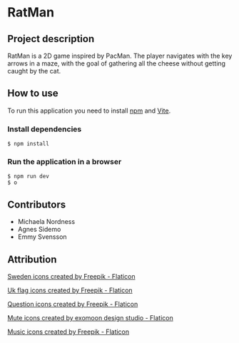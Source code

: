 # RatMan

## Project description
RatMan is a 2D game inspired by PacMan. The player navigates with the key arrows in a maze, with the goal of gathering all the cheese without getting caught by the cat. 

## How to use
To run this application you need to install [npm](https://www.npmjs.com/) and [Vite](https://vitejs.dev/). 

### Install dependencies
```
$ npm install
```

### Run the application in a browser
```
$ npm run dev
$ o
```

## Contributors 
* Michaela Nordness
* Agnes Sidemo
* Emmy Svensson 

## Attribution
<a href="https://www.flaticon.com/free-icons/sweden" title="sweden icons">Sweden icons created by Freepik - Flaticon</a>

<a href="https://www.flaticon.com/free-icons/uk-flag" title="uk flag icons">Uk flag icons created by Freepik - Flaticon</a>

<a href="https://www.flaticon.com/free-icons/question" title="question icons">Question icons created by Freepik - Flaticon</a>

<a href="https://www.flaticon.com/free-icons/mute" title="mute icons">Mute icons created by exomoon design studio - Flaticon</a>

<a href="https://www.flaticon.com/free-icons/music" title="music icons">Music icons created by Freepik - Flaticon</a>
